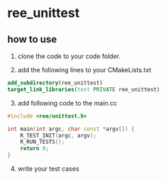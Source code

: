 # ree_unittest

## how to use

1. clone the code to your code folder.

2. add the following lines to your CMakeLists.txt

```cmake
add_subdirectory(ree_unittest)
target_link_libraries(test PRIVATE ree_unittest)
```

3. add following code to the main.cc

```cpp
#include <ree/unittest.h>

int main(int argc, char const *argv[]) {
    R_TEST_INIT(argc, argv);
    R_RUN_TESTS();
    return 0;
}
```

4. write your test cases